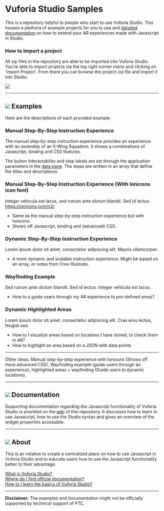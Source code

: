# Vuforia Studio Samples

This is a repository helpful to people who start to use Vuforia Studio. This houses a plethora of example projects for you to use and [detailed documentation](https://github.com/patrickscheper/vuforiastudio/wiki) on how to extend your AR experiences made with Javascript in Studio.

### How to import a project
All zip files in the repository are able to be imported into Vuforia Studio. You're able to import projects via the top right corner menu and clicking on 'Import Project'. From there you can browse the project zip file and import it into Studio.

![](https://i.gyazo.com/dd7bc15c94f593a3c0a0636481983dcc.gif)

---
## ![](https://placehold.it/16/5BB73B/ffffff?text=+) Examples

Here are the descriptions of each provided example.

###  Manual Step-By-Step Instruction Experience
The manual step-by-step instruction experience provides an experience with an assembly of an X-Wing Squadron. It shows a combinations of Javascript, binding and CSS features.

The button interactability and step labels are set through the application parameters in the [data pane](http://support.ptc.com/help/vuforia/studio/en/index.html#page/Studio_Help_Center/AppAndDevicePropPanel.html). The steps are written in an array that define the titles and descriptions. 

### Manual Step-By-Step Instruction Experience (With Ionicons icon font)
Integer vehicula est lacus, sed rutrum ante dictum blandit. Sed id lectus. 
https://ionicons.com/v2/

- Same as the manual step-by-step instruction experience but with Ionicons.
- Shows off Javascript, binding and (advanced) CSS.

### Dynamic Step-By-Step Instruction Experience
Lorem ipsum dolor sit amet, consectetur adipiscing elit. Mauris ullamcorper. 

- A more dynamic and scalable instruction experience. Might be based on an array, or notes from Creo Illustrate.

### Wayfinding Example
Sed rutrum ante dictum blandit. Sed id lectus. Integer vehicula est lacus.

- How to a guide users through my AR experience to pre-defined areas?

### Dynamic Highlighted Areas
Lorem ipsum dolor sit amet, consectetur adipiscing elit. Cras eros lectus, feugiat sed. 

- How to I visualize areas based on locations I have stored, to check them in AR?
- How to highlight an area based on a JSON with data points.

---

Other ideas: Manual step-by-step experience with Ionicons (Shows off more advanced CSS), Wayfinding example (guide users through an experience), highlighted areas + wayfinding (Guide users to dynamic locations).

---

## ![](https://placehold.it/16/F1B434/ffffff?text=+) Documentation

Supporting documentation regarding the Javascript functionality of Vuforia Studio is provided on the [wiki](https://github.com/patrickscheper/vuforiastudio/wiki) of this repository. It discusses how to learn to use Javascript, how to use the Studio syntax and gives an overview of the widget properties accessible.

---

## ![](https://placehold.it/16/236192/ffffff?text=+) About

This is an initative to create a centralized place on how to use Javascript in Vuforia Studio and to educate users how to use the Javascript functionality better to their advantage.

[What is Vuforia Studio?](https://www.ptc.com/en/products/augmented-reality/vuforia-studio) <br/>
[Where do I find official documentation?](https://support.ptc.com/help/vuforia/studio/en/#page/Studio_Help_Center%2FWelcome.html%23) <br/>
[How to I learn the basics of Vuforia Studio?](https://support.ptc.com/help/vuforia/studio/en/#page/Studio_Help_Center%2FTutorialWelcome.html%23)

---

**Disclaimer:** The examples and documentation might not be officially supported by technical support of PTC.


